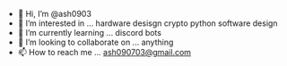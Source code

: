 - 👋 Hi, I’m @ash0903
- 👀 I’m interested in ...
hardware desisgn 
crypto 
python 
software design 
- 🌱 I’m currently learning ...
discord bots
- 💞️ I’m looking to collaborate on ...
anything
- 📫 How to reach me ...
ash090703@gmail.com
<!---
ash0903/ash0903 is a ✨ special ✨ repository because its `README.md` (this file) appears on your GitHub profile.
You can click the Preview link to take a look at your changes.
--->
